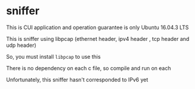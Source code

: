 # sniffer

This is CUI application and operation guarantee is only Ubuntu 16.04.3 LTS

This is sniffer using libpcap (ethernet header, ipv4 header , tcp header and udp header)

So, you must install `libpcap` to use this

There is no dependency on each c file, so compile and run on each

Unfortunately, this sniffer hasn't corresponded to IPv6 yet
